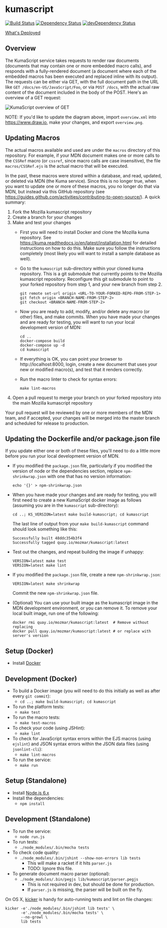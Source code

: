 # kumascript
[![Build Status](https://secure.travis-ci.org/mdn/kumascript.svg)](https://travis-ci.org/mdn/kumascript)
[![Dependency Status](https://david-dm.org/mdn/kumascript.svg?theme=shields.io)](https://david-dm.org/mdn/kumascript)
[![devDependency Status](https://david-dm.org/mdn/kumascript/dev-status.svg?theme=shields.io)](https://david-dm.org/mdn/kumascript#info=devDependencies)

[What's Deployed](https://whatsdeployed.io/s-4kW)

## Overview

The KumaScript service takes requests to render raw documents (documents that
may contain one or more embedded macro calls), and responds with a
fully-rendered document (a document where each of the embedded macros
has been executed and replaced inline with its output). The
requests can be either via GET, with the full document path in the URL like
`GET /docs/en-US/JavaScript/Foo`, or via `POST /docs`, with the actual raw
content of the document included in the body of the POST. Here's an overview
of a GET request:

![KumaScript overview of GET](overview.png)

NOTE: If you'd like to update the diagram above, import `overview.xml` into
https://www.draw.io, make your changes, and export `overview.png`.

## Updating Macros

The actual macros available and used are under the `macros` directory of this
repository. For example, if your MDN document makes one or more calls to the
`CSSRef` macro (or `cssref`, since macro calls are case insensitive), the file
`macros/CSSRef.ejs` is the actual macro that will be executed.

In the past, these macros were stored within a database, and read, updated, or
deleted via MDN (the Kuma service). Since this is no longer true, when you want
to update one or more of these macros, you no longer do that via MDN, but
instead via this GitHub repository (see
https://guides.github.com/activities/contributing-to-open-source/). A quick
summary:

1. Fork the Mozilla kumascript repository
2. Create a branch for your changes
3. Make and test your changes
    * First you will need to install Docker and clone the Mozilla kuma
      repository. See https://kuma.readthedocs.io/en/latest/installation.html
      for detailed instructions on how to do this. Make sure you follow the
      instructions completely (most likely you will want to install a sample
      database as well).
    * Go to the `kumascript` sub-directory within your cloned kuma repository.
      This is a git submodule that currently points to the Mozilla kumascript
      repository. Reconfigure this git submodule to point to your forked
      repository from step 1, and your new branch from step 2.

          git remote set-url origin <URL-TO-YOUR-FORKED-REPO-FROM-STEP-1>
          git fetch origin <BRANCH-NAME-FROM-STEP-2>
          git checkout <BRANCH-NAME-FROM-STEP-2>

    * Now you are ready to add, modify, and/or delete any macro (or other)
      files, and make commits. When you have made your changes and are ready
      for testing, you will want to run your local development version of MDN:

          cd ..
          docker-compose build
          docker-compose up -d
          cd kumascript

    * If everything is OK, you can point your browser to http://localhost:8000,
      login, create a new document that uses your new or modified macro(s), and
      test that it renders correctly.

    * Run the macro linter to check for syntax errors:

          make lint-macros

4. Open a pull request to merge your branch on your forked repository into
   the main Mozilla kumascript repository

Your pull request will be reviewed by one or more members of the MDN team, and
if accepted, your changes will be merged into the master branch and scheduled
for release to production.

## Updating the Dockerfile and/or package.json file

If you update either one or both of these files, you'll need to do a little
more before you run your local development version of MDN.

* If you modified the `package.json` file, particularly if you modified the
  version of node or the dependencies section, replace `npm-shrinkwrap.json`
  with one that has no version information:

      echo '{}' > npm-shrinkwrap.json

* When you have made your changes and are ready for testing, you will first
  need to create a new KumaScript docker image as follows (assuming you are
  in the `kumascript` sub-directory):

      cd ..; KS_VERSION=latest make build-kumascript; cd kumascript

  The last line of output from your `make build-kumascript` command should
  look something like this:

      Successfully built 48ddc354b3f4
      Successfully tagged quay.io/mozmar/kumascript:latest

* Test out the changes, and repeat building the image if unhappy:

      VERSION=latest make test
      VERSION=latest make lint

* If you modified the `package.json` file, create a new `npm-shrinkwrap.json`:

      VERSION=latest make shrinkwrap

  Commit the new `npm-shrinkwrap.json` file.

* (Optional) You can use your built image as the kumascript image in the MDN
  development environment, or you can remove it. To remove your local built
  image, run one of the following:

      docker rmi quay.io/mozmar/kumascript:latest  # Remove without replacing
      docker pull quay.io/mozmar/kumascript:latest # or replace with server's version

## Setup (Docker)

* Install [Docker](https://docs.docker.com/engine/installation/)

## Development (Docker)

* To build a Docker image (you will need to do this initially as well as after
  every `git commit`):
    * `cd ..; make build-kumascript; cd kumascript`
* To run the platform tests:
    * `make test`
* To run the macro tests:
    * `make test-macros`
* To check your code (using JSHint):
    * `make lint`
* To check for JavaScript syntax errors within the EJS macros (using `ejslint`)
  and JSON syntax errors within the JSON data files (using `jsonlint-cli`):
    * `make lint-macros`
* To run the service:
    * `make run`

## Setup (Standalone)

* Install [Node.js 6.x](https://nodejs.org/en/download/package-manager/)
* Install the dependencies:
    * `npm install`

## Development (Standalone)

* To run the service:
    * `node run.js`
* To run tests:
    * `./node_modules/.bin/mocha tests`
* To check code quality:
    * `./node_modules/.bin/jshint --show-non-errors lib tests`
        * This will make a racket if it hits `parser.js`
        * TODO: Ignore this file.
* To generate document macro parser (optional):
    * `./node_modules/.bin/pegjs lib/kumascript/parser.pegjs`
        * This is not required in dev, but should be done for production.
        * If `parser.js` is missing, the parser will be built on the fly.

On OS X, [kicker](https://github.com/alloy/kicker) is handy for auto-running
tests and lint on file changes:

    kicker -e'./node_modules/.bin/jshint lib tests' \
           -e'./node_modules/.bin/mocha tests' \
           --no-growl \
           lib tests
